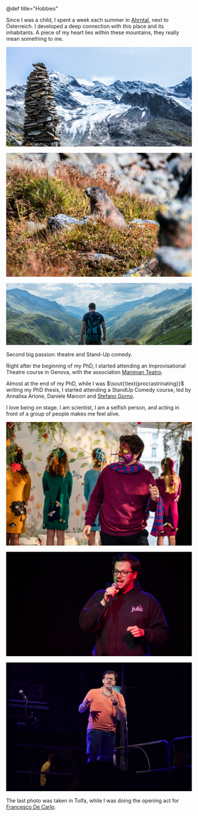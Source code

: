 @def title="Hobbies"


Since I was a child, I spent a week each summer in [Ahrntal](https://www.ahrntal.com/de/urlaub-im-ahrntal.html),
next to Österreich. I developed a deep connection with this place and its inhabitants.
A piece of my heart lies within these mountains, they really mean something to me.

![Forcella del Picco](/assets/hobbies/forcella.jpg)

![Marmotta](/assets/hobbies/marmotta.jpg)

![Ahrntal](/assets/hobbies/ahrntal.jpeg)

Second big passion: theatre and Stand-Up comedy.

Right after the beginning of my PhD, I started attending an Improvisational Theatre course
in Genova, with the association [Maniman Teatro](http://www.manimanteatro.it/).

Almost at the end of my PhD, while I was $\sout{\text{procrastrinating}}$ writing my PhD
thesis, I started attending a StandUp Comedy course, led by Annalisa Arione, Daniele Marcori
and [Stefano Gorno](https://www.stefanogorno.it/).

I love being on stage. I am scientist, I am a selfish person, and acting in front of
a group of people makes me feel alive.

![Alice](/assets/hobbies/alice_in_wonderland.jpg)

![StandUp](/assets/hobbies/standup.jpeg)

![Opening De Carlo](/assets/hobbies/opening_decarlo.png)

The last photo was taken in Tolfa, while I was doing the opening act for
[Francesco De Carlo](https://francescodecarlo.co.uk/).
